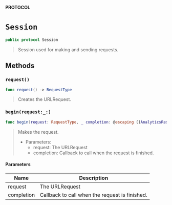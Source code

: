 **PROTOCOL**

# `Session`

```swift
public protocol Session
```

> Session used for making and sending requests.

## Methods
### `request()`

```swift
func request() -> RequestType
```

> Creates the URLRequest.

### `begin(request:_:)`

```swift
func begin(request: RequestType, _ completion: @escaping ((AnalyticsResult) -> Void))
```

> Makes the request.
> - Parameters:
>   - request: The URLRequest
>   - completion: Callback to call when the request is finished.

#### Parameters

| Name | Description |
| ---- | ----------- |
| request | The URLRequest |
| completion | Callback to call when the request is finished. |